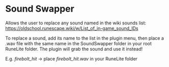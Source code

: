 # Sound Swapper
Allows the user to replace any sound named in the wiki sounds list: https://oldschool.runescape.wiki/w/List_of_in-game_sound_IDs

To replace a sound, add its name to the list in the plugin menu, then place a .wav file with the same name in the
SoundSwapper folder in your root RuneLite folder. The plugin will grab the sound and use it instead!

E.g. *firebolt_hit* -> place *firebolt_hit.wav* in your RuneLite folder